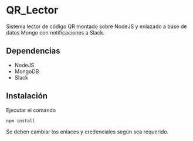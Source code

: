 # QR_Lector
Sistema lector de código QR montado sobre NodeJS y enlazado a base de datos Mongo con notificaciones a Slack.

## Dependencias
* NodeJS
* MongoDB
* Slack

## Instalación

Ejecutar el comando
```
npm install
```

Se deben cambiar los enlaces y credenciales según sea requerido.
